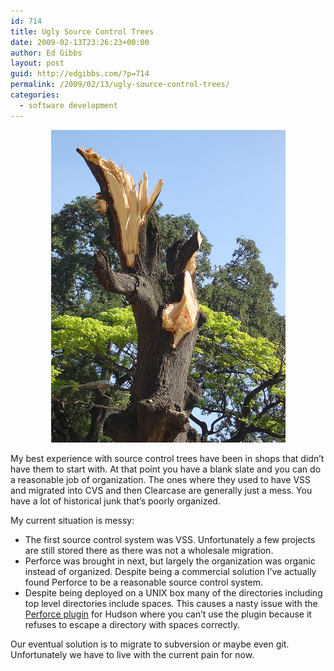 ```yaml
---
id: 714
title: Ugly Source Control Trees
date: 2009-02-13T23:26:23+00:00
author: Ed Gibbs
layout: post
guid: http://edgibbs.com/?p=714
permalink: /2009/02/13/ugly-source-control-trees/
categories:
  - software development
---
```

<div align="center">
  <img src="/images/ugly_tree.jpg" />
</div>

My best experience with source control trees have been in shops that didn&#8217;t have them to start with. At that point you have a blank slate and you can do a reasonable job of organization. The ones where they used to have VSS and migrated into CVS and then Clearcase are generally just a mess. You have a lot of historical junk that&#8217;s poorly organized.

My current situation is messy:

  * The first source control system was VSS. Unfortunately a few projects are still stored there as there was not a wholesale migration.
  * Perforce was brought in next, but largely the organization was organic instead of organized. Despite being a commercial solution I&#8217;ve actually found Perforce to be a reasonable source control system.
  * Despite being deployed on a UNIX box many of the directories including top level directories include spaces. This causes a nasty issue with the [Perforce plugin](http://wiki.hudson-ci.org/display/HUDSON/Perforce+Plugin) for Hudson where you can&#8217;t use the plugin because it refuses to escape a directory with spaces correctly.

Our eventual solution is to migrate to subversion or maybe even git. Unfortunately we have to live with the current pain for now.